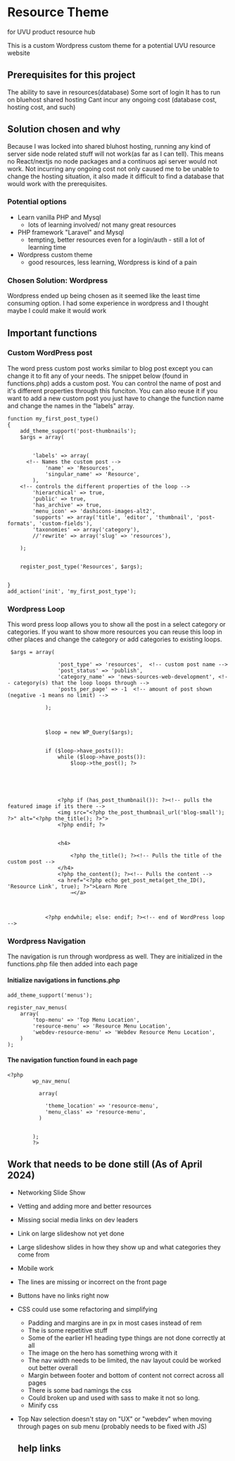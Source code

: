 




# Resource Theme
for UVU product resource hub

This is a custom Wordpress custom theme for a potential UVU resource website

## Prerequisites for this project 
The ability to save in resources(database)
Some sort of login
It has to run on bluehost shared hosting
Cant incur any ongoing cost (database cost, hosting cost, and such)


## Solution chosen and why
Because I was locked into shared bluhost hosting, running any kind of server side node related stuff will not work(as far as I can tell). This means no React/nextjs no node packages and a continuos api server would not work. Not incurring any ongoing cost not only caused me to be unable to change the hosting situation, it also made it difficult to find a database that would work with the prerequisites. 

### Potential options
- Learn vanilla PHP and Mysql
  - lots of learning involved/ not many great resources 
- PHP framework "Laravel" and Mysql
  - tempting, better resources even for a login/auth - still a lot of learning time
- Wordpress custom theme
  - good resources, less learning, Wordpress is kind of a pain

### Chosen Solution: Wordpress

Wordpress ended up being chosen as it seemed like the least time consuming option. I had some experience in wordpress and I thought maybe I could make it would work 

## Important functions



### Custom WordPress post
The word press custom post works similar to blog post except you can change it to fit any of your needs. The snippet below (found in functions.php) adds a custom post. You can control the name of post and it's different properties through this funciton. You can also reuse it if you want to add a new custom post you just have to change the function name and change the names in the "labels" array.

```
function my_first_post_type()
{
	add_theme_support('post-thumbnails');
	$args = array(


		'labels' => array(
      <!-- Names the custom post -->
			'name' => 'Resources',
			'singular_name' => 'Resource',
		),
    <!-- controls the different properties of the loop -->
		'hierarchical' => true,
		'public' => true,
		'has_archive' => true,
		'menu_icon' => 'dashicons-images-alt2',
		'supports' => array('title', 'editor', 'thumbnail', 'post-formats', 'custom-fields'),
		'taxonomies' => array('category'),
		//'rewrite' => array('slug' => 'resources'),	

	);


	register_post_type('Resources', $args);


}
add_action('init', 'my_first_post_type');
```

### Wordpress Loop
This word press loop allows you to show all the post in a select category or categories. If you want to show more resources you can reuse this loop in other places and change the category or add categories to existing loops.

```
 $args = array(

                'post_type' => 'resources',  <!-- custom post name -->
                'post_status' => 'publish',
                'category_name' => 'news-sources-web-development', <!-- category(s) that the loop loops through -->
                'posts_per_page' => -1  <!-- amount of post shown (negative -1 means no limit) -->

            );



            $loop = new WP_Query($args);


            if ($loop->have_posts()):
                while ($loop->have_posts()):
                    $loop->the_post(); ?>


            


                <?php if (has_post_thumbnail()): ?><!-- pulls the featured image if its there -->
                <img src="<?php the_post_thumbnail_url('blog-small'); ?>" alt="<?php the_title(); ?>">
                <?php endif; ?>


                <h4>
                
                    <?php the_title(); ?><!-- Pulls the title of the custom post -->
                </h4>
                <?php the_content(); ?><!-- Pulls the content -->
                <a href="<?php echo get_post_meta(get_the_ID(), 'Resource Link', true); ?>">Learn More
                    →</a>

            

            <?php endwhile; else: endif; ?><!-- end of WordPress loop  -->
```

### Wordpress Navigation
The navigation is run through wordpress as well. They are initialized in the functions.php file then added into each page

#### Initialize navigations in functions.php
```
add_theme_support('menus');

register_nav_menus(
	array(
		'top-menu' => 'Top Menu Location',
		'resource-menu' => 'Resource Menu Location',
		'webdev-resource-menu' => 'Webdev Resource Menu Location',
	)
);
```
#### The navigation function found in each page
```
<?php
        wp_nav_menu(

          array(

            'theme_location' => 'resource-menu',
            'menu_class' => 'resource-menu',
          )


        );
        ?>
```
## Work that needs to be done still (As of April 2024)
- Networking Slide Show
- Vetting and adding more and better resources
- Missing social media links on dev leaders
- Link on large slideshow not yet done
- Large slideshow slides in how they show up and what categories they come from 
- Mobile work 
- The lines are missing or incorrect on the front page
- Buttons have no links right now

- CSS could use some refactoring and simplifying
  - Padding and margins are in px in most cases instead of rem
  - The is some repetitive stuff
  - Some of the earlier H1 heading type things are not done correctly at all
  - The image on the hero has something wrong with it
  - The nav width needs to be limited, the nav layout could be worked out better overall
  - Margin between footer and bottom of content not correct across all pages
  - There is some bad namings the css
  - Could broken up and used with sass to make it not so long.
  - Minify css
- Top Nav selection doesn't stay on "UX" or "webdev" when moving through pages on sub menu (probably needs to be fixed with JS)


  


  ## help links

  

